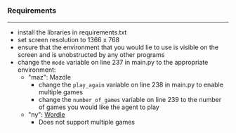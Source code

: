 ### Requirements
---

+ install the libraries in requirements.txt
+ set screen resolution to 1366 x 768
+ ensure that the environment that you would lie to use is visible on the screen and is unobstructed by any other programs
+ change the `mode` variable on line 237 in main.py to the appropriate environment:
  + "maz": Mazdle
    + change the `play_again` variable on  line 238 in main.py to enable multiple games
    + change the `number_of_games` variable on line 239 to the number of games you would like the agent to play
  + "ny": [Wordle](https://www.nytimes.com/games/wordle/index.html)
    + Does not support multiple games
